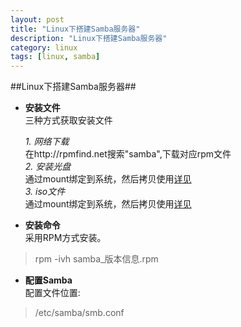 ```yaml
---
layout: post  
title: "Linux下搭建Samba服务器"  
description: "Linux下搭建Samba服务器"  
category: linux
tags: [linux, samba]
---
```

##Linux下搭建Samba服务器##
- **安装文件**  
三种方式获取安装文件 
	 
	*1. 网络下载*   
	在http://rpmfind.net搜索"samba",下载对应rpm文件  
	*2. 安装光盘*  
	通过mount绑定到系统，然后拷贝使用[详见](http://http://petrie.github.com/linux/2012/09/18/linux-mount-iso/)  
	*3. iso文件*   
	通过mount绑定到系统，然后拷贝使用[详见](http://http://petrie.github.com/linux/2012/09/18/linux-mount-iso/)    
	
- **安装命令**  
采用RPM方式安装。  
>rpm -ivh samba_版本信息.rpm  


- **配置Samba**  
配置文件位置:
>/etc/samba/smb.conf

